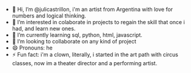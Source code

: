 - 👋 Hi, I’m @julicastrillon, i'm an artist from Argentina with love for numbers and logical thinking.
- 👀 I’m interested in colaborate in projects to regain the skill that once i had, and learn new ones.
- 🌱 I’m currently learning sql, python, html, javascript.
- 💞️ I’m looking to collaborate on any kind of project
- 😄 Pronouns: he
- ⚡ Fun fact: i'm a clown, literally, i started in the art path with circus classes, now im a theater director and a performing artist.

<!---
julicastrillon/julicastrillon is a ✨ special ✨ repository because its `README.md` (this file) appears on your GitHub profile.
You can click the Preview link to take a look at your changes.
--->
